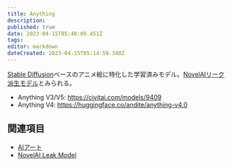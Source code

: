 ```yaml
---
title: Anything
description: 
published: true
date: 2023-04-15T05:48:09.451Z
tags: 
editor: markdown
dateCreated: 2023-04-15T05:14:59.340Z
---
```


[Stable Diffusion](/stable_diffusion)ベースのアニメ絵に特化した学習済みモデル。[NovelAIリーク派生モデル](/novelai_leak_model)とみられる。

- Anything V3/V5: <https://civitai.com/models/9409>
- Anything V4: <https://huggingface.co/andite/anything-v4.0>

## 関連項目

- [AIアート](/aiart)
- [NovelAI Leak Model](/novelai_leak_model)
